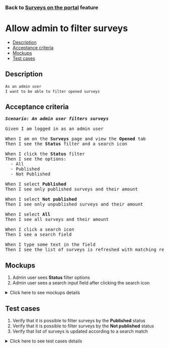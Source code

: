 ### Back to [Surveys on the portal](../../) feature

# Allow admin to filter surveys

- [Description](#description)
- [Acceptance criteria](#acceptance-criteria)
- [Mockups](#mockups)
- [Test cases](#test-cases)

## Description

    As an admin user
    I want to be able to filter opened surveys

## Acceptance criteria

<pre>
<b><i>Scenario: An admin user filters surveys</i></b>

Given I am logged in as an admin user

When I am on the <b>Surveys</b> page and view the <b>Opened</b> tab
Then I see the <b>Status</b> filter and a search icon

When I click the <b>Status</b> filter
Then I see the options:
  - All
  - Published
  - Not Published

When I select <b>Published</b>
Then I see only published surveys and their amount

When I select <b>Not published</b>
Then I see only unpublished surveys and their amount

When I select <b>All</b>
Then I see all surveys and their amount

When I click a search icon
Then I see a search field

When I type some text in the field
Then I see the list of surveys is refreshed with matching results
</pre>

## Mockups

1. Admin user sees <b>Status</b> filter options
2. Admin user sees a search input field after clicking the search icon

<details>
  <summary>Click here to see mockups details</summary>

**1. Admin user sees Status filter options:**

![Admin user sees Status filter options](/sports_hub_portal/web_application_features/surveys/images/admin_status_filter.png)

**2. Admin user sees a search input field after clicking the search icon:**

![Admin user sees a search input field after clicking the search icon](/sports_hub_portal/web_application_features/surveys/images/admin_search.png)

</details>

## Test cases

1. Verify that it is possible to filter surveys by the <b>Published</b> status
2. Verify that it is possible to filter surveys by the <b>Not published</b> status
3. Verify that list of surveys is updated according to a search match

<details>
  <summary>Click here to see test cases details</summary>

### **#1. Verify that it is possible to filter surveys by the Published status**

|Preconditions|Steps|Expected result
--------------|-----|----------
|- Log in with admin account</br>- Go to the <b>Surveys</b> configuration page|1) Click the <b>Status</b> column label</br>2) Select <b>Published</b>|2) Users can see only published surveys in the table|

### **#2. Verify that it is possible to filter surveys by the Not published status**

|Preconditions|Steps|Expected result
--------------|-----|----------
|- Log in with admin account</br>- Go to the <b>Surveys</b> configuration page|1) Click the <b>Status</b> column label</br>2) Select <b>Not published</b>|2) Users can see only unpublished surveys in the table|

### **#3. Verify that list of surveys is updated according to a search match**

|Preconditions|Steps|Expected result
--------------|-----|----------
|- Log in with admin account</br>- Go to the <b>Surveys</b> configuration page|1) Click a search icon</br>2) Type some text to the field|1) An input field appears</br>2) The list of surveys is updated with match|

</details>
